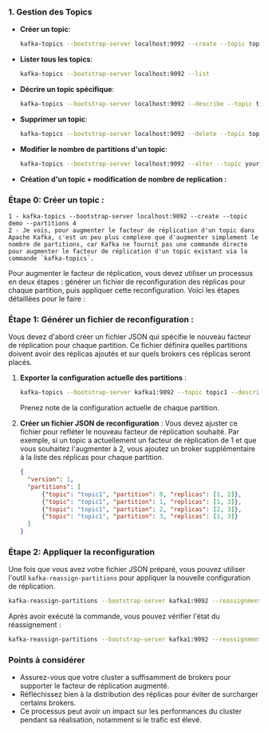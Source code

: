 ### 1. **Gestion des Topics**
- **Créer un topic**:
  ```bash
  kafka-topics --bootstrap-server localhost:9092 --create --topic topic1 --partitions 3 --replication-factor 2
  ```
  
- **Lister tous les topics**:
  ```bash
  kafka-topics --bootstrap-server localhost:9092 --list
  ```
  
- **Décrire un topic spécifique**:
  ```bash
  kafka-topics --bootstrap-server localhost:9092 --describe --topic topic1
  ```
  
- **Supprimer un topic**:
  ```bash
  kafka-topics --bootstrap-server localhost:9092 --delete --topic topic1
  ```

- **Modifier le nombre de partitions d'un topic**:
  ```bash
  kafka-topics --bootstrap-server localhost:9092 --alter --topic your_topic --partitions 6
  ```

- **Création d'un topic + modification de nombre de replication :**

### Étape 0: Créer un topic :

    1 - kafka-topics --bootstrap-server localhost:9092 --create --topic demo --partitions 4
    2 - Je vois, pour augmenter le facteur de réplication d'un topic dans Apache Kafka, c'est un peu plus complexe que d'augmenter simplement le nombre de partitions, car Kafka ne fournit pas une commande directe pour augmenter le facteur de réplication d'un topic existant via la commande `kafka-topics`.

Pour augmenter le facteur de réplication, vous devez utiliser un processus en deux étapes : générer un fichier de reconfiguration des réplicas pour chaque partition, puis appliquer cette reconfiguration. Voici les étapes détaillées pour le faire :

### Étape 1: Générer un fichier de reconfiguration :

Vous devez d'abord créer un fichier JSON qui spécifie le nouveau facteur de réplication pour chaque partition. Ce fichier définira quelles partitions doivent avoir des réplicas ajoutés et sur quels brokers ces réplicas seront placés.

1. **Exporter la configuration actuelle des partitions** :
   ```bash
   kafka-topics --bootstrap-server kafka1:9092 --topic topic1 --describe
   ```

   Prenez note de la configuration actuelle de chaque partition.

2. **Créer un fichier JSON de reconfiguration** :
   Vous devez ajuster ce fichier pour refléter le nouveau facteur de réplication souhaité. Par exemple, si un topic a actuellement un facteur de réplication de 1 et que vous souhaitez l'augmenter à 2, vous ajoutez un broker supplémentaire à la liste des réplicas pour chaque partition.

   ```json
   {
     "version": 1,
     "partitions": [
         {"topic": "topic1", "partition": 0, "replicas": [1, 2]},
         {"topic": "topic1", "partition": 1, "replicas": [1, 3]},
         {"topic": "topic1", "partition": 2, "replicas": [2, 3]},
         {"topic": "topic1", "partition": 3, "replicas": [1, 3]}
     ]
   }
   ```

### Étape 2: Appliquer la reconfiguration

Une fois que vous avez votre fichier JSON préparé, vous pouvez utiliser l'outil `kafka-reassign-partitions` pour appliquer la nouvelle configuration de réplication.

```bash
kafka-reassign-partitions --bootstrap-server kafka1:9092 --reassignment-json-file path_to_your_file.json --execute
```

Après avoir exécuté la commande, vous pouvez vérifier l'état du réassignement :

```bash
kafka-reassign-partitions --bootstrap-server kafka1:9092 --reassignment-json-file path_to_your_file.json --verify
```

### Points à considérer

- Assurez-vous que votre cluster a suffisamment de brokers pour supporter le facteur de réplication augmenté.
- Réfléchissez bien à la distribution des réplicas pour éviter de surcharger certains brokers.
- Ce processus peut avoir un impact sur les performances du cluster pendant sa réalisation, notamment si le trafic est élevé.



